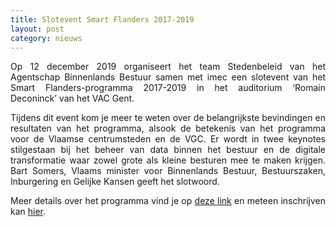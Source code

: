 ```yaml
---
title: Slotevent Smart Flanders 2017-2019 
layout: post
category: nieuws
---
```


<div style="text-align: justify;margin-bottom: 1em;">
Op 12 december 2019 organiseert het team Stedenbeleid van het Agentschap Binnenlands Bestuur samen met imec een slotevent van het Smart Flanders-programma 2017-2019 in het auditorium ‘Romain Deconinck’ van het VAC Gent. 
</div>

<div style="text-align: justify;margin-bottom: 1em;">
Tijdens dit event kom je meer te weten over de belangrijkste bevindingen en resultaten van het programma, alsook de betekenis van het programma voor de Vlaamse centrumsteden en de VGC. Er wordt in twee keynotes stilgestaan bij het beheer van data binnen het bestuur en de digitale transformatie waar zowel grote als kleine besturen mee te maken krijgen. Bart Somers, Vlaams minister voor Binnenlands Bestuur, Bestuurszaken, Inburgering en Gelijke Kansen geeft het slotwoord.
</div>

<div style="text-align: justify;margin-bottom: 1em;">
Meer details over het programma vind je op <a href="http://www.stedenbeleid.vlaanderen.be/slotevent-smart-flanders-programma">deze link</a> en meteen inschrijven kan <a href="http://www.stedenbeleid.vlaanderen.be/inschrijving-slotevent-smart-flanders">hier</a>.
</div>
